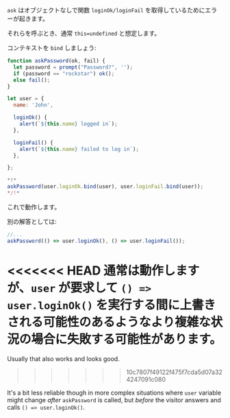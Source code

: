 
`ask` はオブジェクトなしで関数 `loginOk/loginFail` を取得しているためにエラーが起きます。

それらを呼ぶとき、通常 `this=undefined` と想定します。

コンテキストを `bind` しましょう:

```js run
function askPassword(ok, fail) {
  let password = prompt("Password?", '');
  if (password == "rockstar") ok();
  else fail();
}

let user = {
  name: 'John',

  loginOk() {
    alert(`${this.name} logged in`);
  },

  loginFail() {
    alert(`${this.name} failed to log in`);
  },

};

*!*
askPassword(user.loginOk.bind(user), user.loginFail.bind(user));
*/!*
```

これで動作します。

別の解答としては:
```js
//...
askPassword(() => user.loginOk(), () => user.loginFail());
```

<<<<<<< HEAD
通常は動作しますが、`user` が要求して `() => user.loginOk()` を実行する間に上書きされる可能性のあるようなより複雑な状況の場合に失敗する可能性があります。
=======
Usually that also works and looks good.
>>>>>>> 10c7807f49122f475f7cda5d07a324247091c080

It's a bit less reliable though in more complex situations where `user` variable might change *after* `askPassword` is called, but *before* the visitor answers and calls `() => user.loginOk()`. 
